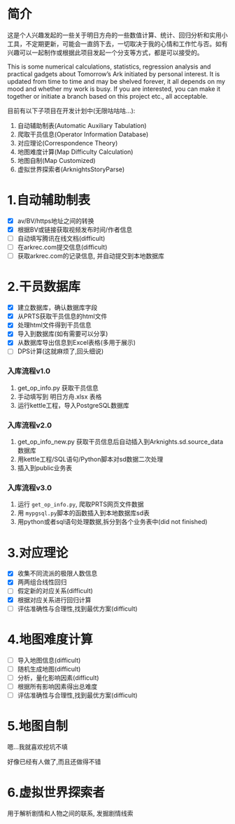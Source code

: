 # 简介

这是个人兴趣发起的一些关于明日方舟的一些数值计算、统计、回归分析和实用小工具，不定期更新，可能会一直鸽下去，一切取决于我的心情和工作忙与否。如有兴趣可以一起制作或根据此项目发起一个分支等方式，都是可以接受的。

This is some numerical calculations, statistics, regression analysis and practical gadgets about Tomorrow’s Ark initiated by personal interest. It is updated from time to time and may be shelved forever, it all depends on my mood and whether my work is busy. If you are interested, you can make it together or initiate a branch based on this project etc., all acceptable.

目前有以下子项目在开发计划中(无限咕咕咕...):

1. 自动辅助制表(Automatic Auxiliary Tabulation)
2. 爬取干员信息(Operator Information Database)
3. 对应理论(Correspondence Theory)
4. 地图难度计算(Map Difficulty Calculation)
5. 地图自制(Map Customized)
6. 虚拟世界探索者(ArknightsStoryParse)

# 1.自动辅助制表

* [X] av/BV/https地址之间的转换
* [X] 根据BV或链接获取视频发布时间/作者信息
* [ ] 自动填写腾讯在线文档(difficult)
* [ ] 在arkrec.com提交信息(difficult)
* [ ] 获取arkrec.com的记录信息, 并自动提交到本地数据库

# 2.干员数据库

* [X] 建立数据库，确认数据库字段
* [X] 从PRTS获取干员信息的html文件
* [X] 处理html文件得到干员信息
* [X] 导入到数据库(如有需要可以分享)
* [X] 从数据库导出信息到Excel表格(多用于展示)
* [ ] DPS计算(这就麻烦了,回头细说)

### 入库流程v1.0

1. get_op_info.py    获取干员信息
2. 手动填写到    明日方舟.xlsx    表格
3. 运行kettle工程，导入PostgreSQL数据库

### 入库流程v2.0

1. get_op_info_new.py 获取干员信息后自动插入到Arknights.sd.source_data数据库
2. 用kettle工程/SQL语句/Python脚本对sd数据二次处理
3. 插入到public业务表

### 入库流程v3.0

1. 运行 `get_op_info.py`, 爬取PRTS网页文件数据
2. 用 `mypgsql.py`脚本的函数插入到本地数据库sd表
3. 用python或者sql语句处理数据,拆分到各个业务表中(did not finished)

# 3.对应理论

* [X] 收集不同流派的极限人数信息
* [X] 两两组合线性回归
* [ ] 假定新的对应关系(difficult)
* [X] 根据对应关系进行回归计算
* [ ] 评估准确性与合理性,找到最优方案(difficult)

# 4.地图难度计算

* [ ] 导入地图信息(difficult)
* [ ] 随机生成地图(difficult)
* [ ] 分析，量化影响因素(difficult)
* [ ] 根据所有影响因素得出总难度
* [ ] 评估准确性与合理性,找到最优方案(difficult)

# 5.地图自制

嗯...我就喜欢挖坑不填

好像已经有人做了,而且还做得不错


# 6.虚拟世界探索者

用于解析剧情和人物之间的联系, 发掘剧情线索
